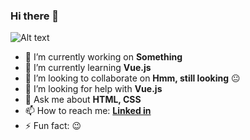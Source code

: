 ### Hi there 👋

![Alt text](https://wakatime.com/share/@tonalmathew/aafb09fe-e4e7-4bec-be16-1384e4c6bda8.svg)
<!-- <img src="https://wakatime.com/share/@tonalmathew/aafb09fe-e4e7-4bec-be16-1384e4c6bda8.svg"></img> -->

- 🔭 I’m currently working on **Something**
- 🌱 I’m currently learning **Vue.js**
- 👯 I’m looking to collaborate on **Hmm, still looking** :neutral_face:
- 🤔 I’m looking for help with **Vue.js**
- 💬 Ask me about **HTML, CSS**
- 📫 How to reach me: **[Linked in](https://www.linkedin.com/in/tonal-mathew-18a421170/)**
- ⚡ Fun fact: :wink:
